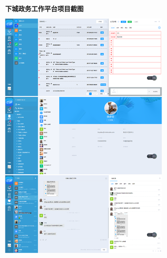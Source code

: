 ## 下城政务工作平台项目截图
![avatar](https://github.com/JackFei/BestResume/blob/master/screen/oa/icon_city_1.png)
![avatar](https://github.com/JackFei/BestResume/blob/master/screen/oa/icon_city2.png)
![avatar](https://github.com/JackFei/BestResume/blob/master/screen/oa/icon_city_3.png)